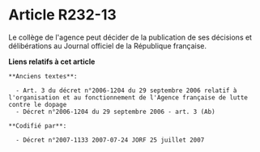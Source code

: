 # Article R232-13

Le collège de l'agence peut décider de la publication de ses décisions et délibérations au Journal officiel de la République
française.

**Liens relatifs à cet article**

	**Anciens textes**:

	  - Art. 3 du décret n°2006-1204 du 29 septembre 2006 relatif à l'organisation et au fonctionnement de l'Agence française de lutte contre le dopage
	  - Décret n°2006-1204 du 29 septembre 2006 - art. 3 (Ab)

	**Codifié par**:

	  - Décret n°2007-1133 2007-07-24 JORF 25 juillet 2007
